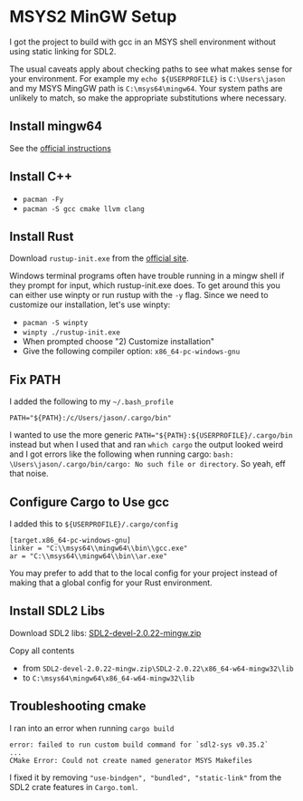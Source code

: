 # MSYS2 MinGW Setup

I got the project to build with gcc in an MSYS shell environment without using static linking for SDL2.

The usual caveats apply about checking paths to see what makes sense for your environment. For example my `echo ${USERPROFILE}` is `C:\Users\jason` and my MSYS MingGW path is `C:\msys64\mingw64`. Your system paths are unlikely to match, so make the appropriate substitutions where necessary.

## Install mingw64

See the [official instructions](https://www.mingw-w64.org/)

## Install C++

* `pacman -Fy`
* `pacman -S gcc cmake llvm clang`

## Install Rust

Download `rustup-init.exe` from the [official site](https://www.rust-lang.org/tools/install).

Windows terminal programs often have trouble running in a mingw shell if they prompt for input, which rustup-init.exe does. To get around this you can either use winpty or run rustup with the `-y` flag. Since we need to customize our installation, let's use winpty:

* `pacman -S winpty`
* `winpty ./rustup-init.exe`
* When prompted choose "2) Customize installation"
* Give the following compiler option: `x86_64-pc-windows-gnu`

## Fix PATH

I added the following to my `~/.bash_profile`

`PATH="${PATH}:/c/Users/jason/.cargo/bin"`

I wanted to use the more generic `PATH="${PATH}:${USERPROFILE}/.cargo/bin` instead but when I used that and ran `which cargo` the output looked weird and I got errors like the following when running cargo: `bash: \Users\jason/.cargo/bin/cargo: No such file or directory`. So yeah, eff that noise.

## Configure Cargo to Use gcc

I added this to `${USERPROFILE}/.cargo/config`

```
[target.x86_64-pc-windows-gnu]
linker = "C:\\msys64\\mingw64\\bin\\gcc.exe"
ar = "C:\\msys64\\mingw64\\bin\\ar.exe"
```

You may prefer to add that to the local config for your project instead of making that a global config for your Rust environment.

## Install SDL2 Libs

Download SDL2 libs: [SDL2-devel-2.0.22-mingw.zip](https://github.com/libsdl-org/SDL/releases/tag/release-2.0.22)

Copy all contents

* from `SDL2-devel-2.0.22-mingw.zip\SDL2-2.0.22\x86_64-w64-mingw32\lib`
* to `C:\msys64\mingw64\x86_64-w64-mingw32\lib`

## Troubleshooting cmake

I ran into an error when running `cargo build`

```
error: failed to run custom build command for `sdl2-sys v0.35.2`
...
CMake Error: Could not create named generator MSYS Makefiles
```

I fixed it by removing `"use-bindgen", "bundled", "static-link"` from the SDL2 crate features in `Cargo.toml`.
